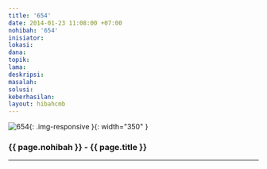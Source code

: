 ```yaml
---
title: '654'
date: 2014-01-23 11:08:00 +07:00
nohibah: '654'
inisiator:
lokasi:
dana:
topik:
lama:
deskripsi:
masalah:
solusi:
keberhasilan:
layout: hibahcmb
---
```


![654](/static/img/hibahcmb/654.png){: .img-responsive }{: width="350" }

### {{ page.nohibah }} - {{ page.title }}

---
